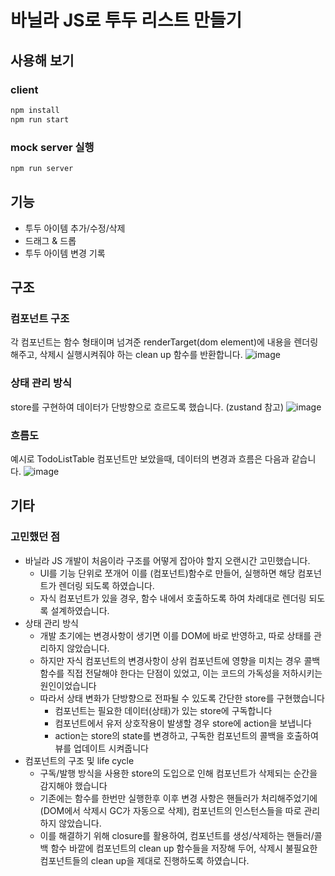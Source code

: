 # 바닐라 JS로 투두 리스트 만들기

## 사용해 보기
### client
```bash
npm install
npm run start
```
### mock server 실행
```bash
npm run server
```

## 기능
- 투두 아이템 추가/수정/삭제
- 드래그 & 드롭
- 투두 아이템 변경 기록

## 구조
### 컴포넌트 구조
각 컴포넌트는 함수 형태이며 넘겨준 renderTarget(dom element)에 내용을 렌더링 해주고, 삭제시 실행시켜줘야 하는 clean up 함수를 반환합니다.
![image](https://github.com/junhea/fe-todo/assets/97426534/cf150e17-0306-4960-8742-3f4b3482ee67)

### 상태 관리 방식
store를 구현하여 데이터가 단방향으로 흐르도록 했습니다. (zustand 참고) 
![image](https://github.com/junhea/fe-todo/assets/97426534/b07c0a0e-0f75-4a6d-8a93-08b4ab9f51fd)

### 흐름도
예시로 TodoListTable 컴포넌트만 보았을때, 데이터의 변경과 흐름은 다음과 같습니다.
![image](https://github.com/junhea/fe-todo/assets/97426534/f5318943-5d7f-4a14-ad31-df48128be810)

## 기타
### 고민했던 점
- 바닐라 JS 개발이 처음이라 구조를 어떻게 잡아야 할지 오랜시간 고민했습니다.
  - UI를 기능 단위로 쪼개어 이를 (컴포넌트)함수로 만들어, 실행하면 해당 컴포넌트가 렌더링 되도록 하였습니다.
  - 자식 컴포넌트가 있을 경우, 함수 내에서 호출하도록 하여 차례대로 렌더링 되도록 설계하였습니다.
- 상태 관리 방식
  - 개발 초기에는 변경사항이 생기면 이를 DOM에 바로 반영하고, 따로 상태를 관리하지 않았습니다.
  - 하지만 자식 컴포넌트의 변경사항이 상위 컴포넌트에 영향을 미치는 경우 콜백 함수를 직접 전달해야 한다는 단점이 있었고, 이는 코드의 가독성을 저하시키는 원인이었습니다
  - 따라서 상태 변화가 단방향으로 전파될 수 있도록 간단한 store를 구현했습니다
    - 컴포넌트는 필요한 데이터(상태)가 있는 store에 구독합니다
    - 컴포넌트에서 유저 상호작용이 발생할 경우 store에 action을 보냅니다
    - action는 store의 state를 변경하고, 구독한 컴포넌트의 콜백을 호출하여 뷰를 업데이트 시켜줍니다
- 컴포넌트의 구조 및 life cycle
  - 구독/발행 방식을 사용한 store의 도입으로 인해 컴포넌트가 삭제되는 순간을 감지해야 했습니다
  - 기존에는 함수를 한번만 실행한후 이후 변경 사항은 핸들러가 처리해주었기에(DOM에서 삭제시 GC가 자동으로 삭제), 컴포넌트의 인스턴스들을 따로 관리하지 않았습니다.
  - 이를 해결하기 위해 closure를 활용하여, 컴포넌트를 생성/삭제하는 핸들러/콜백 함수 바깥에 컴포넌트의 clean up 함수들을 저장해 두어, 삭제시 불필요한 컴포넌트들의 clean up을 제대로 진행하도록 하였습니다.
